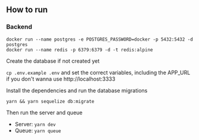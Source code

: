## How to run

### Backend

```
docker run --name postgres -e POSTGRES_PASSWORD=docker -p 5432:5432 -d postgres
docker run --name redis -p 6379:6379 -d -t redis:alpine
```

Create the database if not created yet

`cp .env.example .env` and set the correct variables, including the APP_URL if you don't wanna use http://localhost:3333

Install the dependencies and run the database migrations

`yarn && yarn sequelize db:migrate`

Then run the server and queue

- Server: `yarn dev`
- Queue: `yarn queue`
